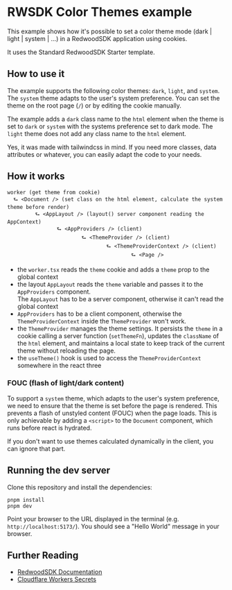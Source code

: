 # RWSDK Color Themes example

This example shows how it's possible to set a color theme mode (dark | light | system | ...) in a RedwoodSDK application using cookies. 

It uses the Standard RedwoodSDK Starter template.


## How to use it

The example supports the following color themes: `dark`, `light`, and `system`. The `system` theme adapts to the user's system preference.
You can set the theme on the root page (`/`) or by editing the cookie manually. 

The example adds a `dark` class name to the `html` element when the theme is set to `dark` or `system` with the systems preference set to dark mode. The `light` theme does not add any class name to the `html` element.

Yes, it was made with tailwindcss in mind. If you need more classes, data attributes or whatever, you can easily adapt the code to your needs.

## How it works
```
worker (get theme from cookie)  
  ⮑ <Document /> (set class on the html element, calculate the system theme before render)
         ⮑ <AppLayout /> (layout() server component reading the AppContext)
                ⮑ <AppProviders /> (client)
                        ⮑ <ThemeProvider /> (client)
                                ⮑ <ThemeProviderContext /> (client)
                                        ⮑ <Page />
```

- the `worker.tsx` reads the `theme` cookie and adds a `theme` prop to the global context
- the layout `AppLayout` reads the `theme` variable and passes it to the `AppProviders` component.  
The `AppLayout` has to be a server component, otherwise it can't read the global context
- `AppProviders` has to be a client component, otherwise the `ThemeProviderContext` inside the `ThemeProvider` won't work. 
- the `ThemeProvider` manages the theme settings. It persists the `theme` in a cookie calling a server function (`setThemeFn`), updates the `className` of the `html` element, and maintains a local state to keep track of the current theme without reloading the page.
- the `useTheme()` hook is used to access the `ThemeProviderContext` somewhere in the react three

### FOUC (flash of light/dark content)

To support a `system` theme, which adapts to the user's system preference, we need to ensure that the theme is set before the page is rendered. This prevents a flash of unstyled content (FOUC) when the page loads.
This is only achievable by adding a `<script>` to the `Document` component, which runs before react is hydrated.

If you don't want to use themes calculated dynamically in the client, you can ignore that part.

## Running the dev server
Clone this repository and install the dependencies:

```shell
pnpm install
pnpm dev
```

Point your browser to the URL displayed in the terminal (e.g. `http://localhost:5173/`). You should see a "Hello World" message in your browser.

## Further Reading

- [RedwoodSDK Documentation](https://docs.rwsdk.com/)
- [Cloudflare Workers Secrets](https://developers.cloudflare.com/workers/runtime-apis/secrets/)
